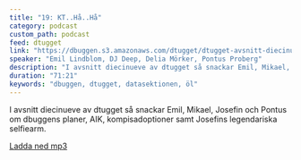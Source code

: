 ```yaml
---
title: "19: KT..Hå..Hå"
category: podcast
custom_path: podcast
feed: dtugget
link: "https://dbuggen.s3.amazonaws.com/dtugget/dtugget-avsnitt-diecinueve.mp3"
speaker: "Emil Lindblom, DJ Deep, Delia Mörker, Pontus Proberg"
description: "I avsnitt diecinueve av dtugget så snackar Emil, Mikael, Josefin och Pontus om dbuggens planer, AIK, kompisadoptioner samt Josefins legendariska selfiearm."
duration: "71:21"
keywords: "dbuggen, dtugget, datasektionen, öl"
---
```

<script src="/audiojs/audio.min.js"></script>
<script>
  audiojs.events.ready(function() {
    var as = audiojs.createAll();
  });
</script>

I avsnitt diecinueve av dtugget så snackar Emil, Mikael, Josefin och Pontus om dbuggens planer, AIK, kompisadoptioner samt Josefins legendariska selfiearm.

<audio src="{{ page.link }}" preload="auto"></audio>

<p class="center">
  <a class="center" href="{{ page.link }}">Ladda ned mp3</a>
</p>
